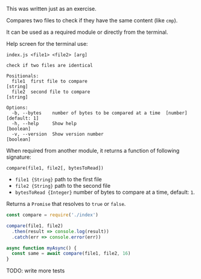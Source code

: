 This was written just as an exercise. 

Compares two files to check if they have the same content (like `cmp`).

It can be used as a required module or directly from the terminal.

Help screen for the terminal use:
```
index.js <file1> <file2> [arg]

check if two files are identical

Positionals:
  file1  first file to compare                                          [string]
  file2  second file to compare                                         [string]

Options:
  -b, --bytes    number of bytes to be compared at a time  [number] [default: 1]
  -h, --help     Show help                                             [boolean]
  -v, --version  Show version number                                   [boolean]
```

When required from another module, it returns a function of following signature:

`compare(file1, file2[, bytesToRead])`
* `file1 {String}` path to the first file
* `file2 {String}` path to the second file
* `bytesToRead {Integer}` number of bytes to compare at a time, default: `1`.
  
Returns a `Promise` that resolves to `true` or `false`.

```js
const compare = require('./index')

compare(file1, file2)
  .then(result => console.log(result))
  .catch(err => console.error(err))

async function myAsync() {
  const same = await compare(file1, file2, 16)
}
```


TODO: write more tests